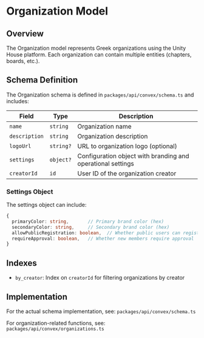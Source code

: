 # Organization Model

## Overview

The Organization model represents Greek organizations using the Unity House platform. Each organization can contain multiple entities (chapters, boards, etc.).

## Schema Definition

The Organization schema is defined in `packages/api/convex/schema.ts` and includes:

| Field | Type | Description |
|-------|------|-------------|
| `name` | `string` | Organization name |
| `description` | `string` | Organization description |
| `logoUrl` | `string?` | URL to organization logo (optional) |
| `settings` | `object?` | Configuration object with branding and operational settings |
| `creatorId` | `id` | User ID of the organization creator |

### Settings Object

The settings object can include:

```typescript
{
  primaryColor: string,       // Primary brand color (hex)
  secondaryColor: string,     // Secondary brand color (hex)
  allowPublicRegistration: boolean,  // Whether public users can register
  requireApproval: boolean,   // Whether new members require approval
}
```

## Indexes

- `by_creator`: Index on `creatorId` for filtering organizations by creator

## Implementation

For the actual schema implementation, see:
`packages/api/convex/schema.ts`

For organization-related functions, see:
`packages/api/convex/organizations.ts`
